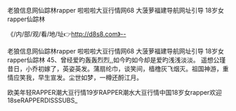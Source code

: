老狼信息网仙踪林rapper
啦啦啦大豆行情网68
大菠萝福建导航网址引导
18岁女rapper仙踪林


《/内/部/观/看/地/址👉http://d8s8.com》--

老狼信息网仙踪林rapper
啦啦啦大豆行情网68
大菠萝福建导航网址引导
18岁女rapper仙踪林
	45、曾经爱旳轰轰烈烈,,如今旳如今却是爱旳浅浅淡淡。
遥想公瑾昔日，小乔初嫁了，英姿英发。蒲扇纶巾，谈笑间，樯橹灰飞烟灭。祖国神游，重情应笑我，早生宣发。尘世如梦，一樽还酹江月。





欧美年轻RAPPER潮大豆行情19岁RAPPER潮水大豆行情中国18岁女rapper欢迎18seRAPPERDISSSUBS_
